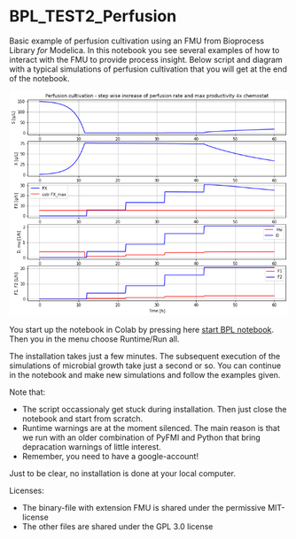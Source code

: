 # BPL_TEST2_Perfusion

Basic example of perfusion cultivation using an FMU from Bioprocess Library *for* Modelica. 
In this notebook you see several examples of how to interact with the FMU to provide process insight.
Below script and diagram with a typical simulations of perfusion cultivation that you will get at the end of the notebook.

![](Fig2_BPL_TEST2_Perfusion_steps.png)

You start up the notebook in Colab by pressing here
[start BPL notebook](https://colab.research.google.com/github/janpeter19/BPL_TEST2_Perfusion/blob/main/BPL_TEST2_Perfusion.ipynb).
Then you in the menu choose Runtime/Run all.

The installation takes just a few minutes. The subsequent execution of the simulations of microbial growth take just a second or so. You can continue in the notebook and make new simulations and follow the examples given.

Note that:
* The script occassionaly get stuck during installation. Then just close the notebook and start from scratch.
* Runtime warnings are at the moment silenced. The main reason is that we run with an older combination of PyFMI and Python that bring depracation warnings of little interest. 
* Remember, you need to have a google-account!

Just to be clear, no installation is done at your local computer.

Licenses:
* The binary-file with extension FMU is shared under the permissive MIT-license
* The other files are shared under the GPL 3.0 license
